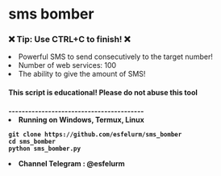 # sms bomber
<h3>❌ Tip: Use CTRL+C to finish! ❌</h3>
<li>Powerful SMS to send consecutively to the target number!</li>
<li>Number of web services: 100 </li>
<li>The ability to give the amount of SMS! </li>
<h4>This script is educational! Please do not abuse this tool <h4>
-----------------------------------------
<li>Running on Windows, Termux, Linux </li>

```
git clone https://github.com/esfelurm/sms_bomber
cd sms_bomber
python sms_bomber.py
```
<li> Channel Telegram : @esfelurm </li>
